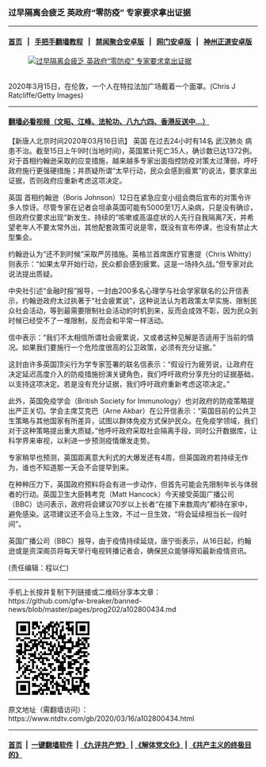 ### 过早隔离会疲乏 英政府“零防疫” 专家要求拿出证据
------------------------

#### [首页](https://github.com/gfw-breaker/banned-news/blob/master/README.md) &nbsp;&nbsp;|&nbsp;&nbsp; [手把手翻墙教程](https://github.com/gfw-breaker/guides/wiki) &nbsp;&nbsp;|&nbsp;&nbsp; [禁闻聚合安卓版](https://github.com/gfw-breaker/bn-android) &nbsp;&nbsp;|&nbsp;&nbsp; [网门安卓版](https://github.com/oGate2/oGate) &nbsp;&nbsp;|&nbsp;&nbsp; [神州正道安卓版](https://github.com/SzzdOgate/update) 



<div><div class="featured_image">
 <a href="https://i.ntdtv.com/assets/uploads/2020/03/GettyImages-1207230816.jpg" target="_blank">
  <figure>
   <img alt="过早隔离会疲乏 英政府“零防疫” 专家要求拿出证据" src="https://i.ntdtv.com/assets/uploads/2020/03/GettyImages-1207230816-800x450.jpg"/>
  </figure><br/>
 </a>
 <span class="caption">
  2020年3月15日，在伦敦，一个人在特拉法加广场戴着一个面罩。(Chris J Ratcliffe/Getty Images)
 </span>
</div>
</div><hr/>

#### [翻墙必看视频（文昭、江峰、法轮功、八九六四、香港反送中...）](https://github.com/gfw-breaker/banned-news/blob/master/pages/link3.md)

<div><div class="post_content" itemprop="articleBody">
 <p>
  【新唐人北京时间2020年03月16日讯】
  <ok href="https://www.ntdtv.com/gb/英国.htm">
   英国
  </ok>
  在过去24小时有14名
  <ok href="https://www.ntdtv.com/gb/武汉肺炎.htm">
   武汉肺炎
  </ok>
  病患不治。截至15日上午9时(当地时间)，英国累计死亡35人，确诊数已达1372例。对于首相约翰逊采取的应变措施，越来越多专家出面指控防疫对策太过薄弱，呼吁政府施行更强硬措施；并质疑所谓“太早行动，民众会感到疲累”的说法，要求拿出证据，否则政府应重新考虑这项决定。
 </p>
 <p>
  <ok href="https://www.ntdtv.com/gb/英国.htm">
   英国
  </ok>
  首相约翰逊（Boris Johnson）12日在紧急应变小组会商后宣布的对策令许多人惊讶。尽管专家在记者会坦承英国可能有5000至1万人染病，只是没有确诊，但政府仅要求出现“新发生、持续的”咳嗽或高温症状的人先行自我隔离7天，并希望老年人不要太常外出，其他配套政策可说是零，既没有宣布停课，也没有禁止大型集会。
 </p>
 <p>
  约翰逊认为“还不到时候”采取严厉措施。英格兰首席医疗官惠提（Chris Whitty）则表示：“如果太早开始行动，民众都会感到疲累。这是一场持久战。”但专家对此说法提出质疑。
 </p>
 <p>
  中央社引述“金融时报”报导，一封由200多名心理学与社会学家联名的公开信表示，约翰逊政府太过执著于“社会疲累说”，这种说法认为若政策太早实施、限制民众社会活动，等到最需要限制社会活动的时机到来，反而会成效不彰，因为民众到时候已经受不了一堆限制，反而会和平常一样活动。
 </p>
 <p>
  信中表示：“我们不太相信所谓社会疲累说，又或者这种见解是否适用于当前的情况。如果我们要施行一个危险度很高的公卫政策，必须有充分证据。”
 </p>
 <p>
  这封由许多英国顶尖行为学专家签署的联名信表示：“假设行为疲劳说，让政府在决定延迟高度介入的防疫措施扮演关键角色，我们呼吁政府分享充分的证据基础，以支持这项决定。若是没有充分证据，我们呼吁政府重新考虑这项决定。”
 </p>
 <p>
  此外，英国免疫学会（British Society for Immunology）也对政府的防疫策略提出严正关切。学会主席艾克巴（Arne Akbar）在公开信表示：“英国目前的公共卫生策略与其他国家有所差异，试图以群体免疫方式保护民众。在免疫学领域，我们对于这种策略提出重大质疑。”他呼吁政府采取社会隔离手段，同时公开数据库，让科学界来审视，以利进一步预测疫情爆发走势。
 </p>
 <p>
  专家稍早也预测，英国距离意大利式的大爆发还有4周，但英国政府若持续无作为，谁也不知道那一天会不会提早到来。
 </p>
 <p>
  在种种压力下，英国政府预料将会有进一步动作，但首先可能会先限制年长与体弱者的行动。英国卫生大臣韩考克（Matt Hancock）今天接受英国广播公司（BBC）访问表示，政府将会建议70岁以上长者“在接下来数周内”都待在家中，避免感染。这项建议还不会马上生效，不过一旦生效，“将会延续相当长一段时间”。
 </p>
 <p>
  英国广播公司（BBC）报导，由于疫情持续延烧，唐宁街表示，从16日起，约翰逊或是资深阁员将每天举行电视转播记者会，确保民众能够得知最新疫情资讯。
 </p>
 <p>
  (责任编辑：程以仁)
 </p>
 <div class="single_ad">
 </div>
</div>
</div>
<hr/>
手机上长按并复制下列链接或二维码分享本文章：<br/>
https://github.com/gfw-breaker/banned-news/blob/master/pages/prog202/a102800434.md <br/>
<a href='https://github.com/gfw-breaker/banned-news/blob/master/pages/prog202/a102800434.md'><img src='https://github.com/gfw-breaker/banned-news/blob/master/pages/prog202/a102800434.md.png'/></a> <br/>
原文地址（需翻墙访问）：https://www.ntdtv.com/gb/2020/03/16/a102800434.html


------------------------
#### [首页](https://github.com/gfw-breaker/banned-news/blob/master/README.md) &nbsp;|&nbsp; [一键翻墙软件](https://github.com/gfw-breaker/nogfw/blob/master/README.md) &nbsp;| [《九评共产党》](https://github.com/gfw-breaker/9ping.md/blob/master/README.md#九评之一评共产党是什么) | [《解体党文化》](https://github.com/gfw-breaker/jtdwh.md/blob/master/README.md) | [《共产主义的终极目的》](https://github.com/gfw-breaker/gczydzjmd.md/blob/master/README.md)


<img src='http://gfw-breaker.win/banned-news/pages/prog202/a102800434.md' width='0px' height='0px'/>